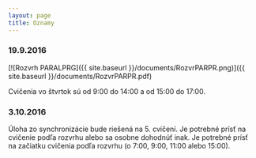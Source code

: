 ```yaml
---
layout: page
title: Oznamy
---
```


### 19.9.2016

[![Rozvrh PARALPRG]({{ site.baseurl }}/documents/RozvrPARPR.png)]({{ site.baseurl }}/documents/RozvrPARPR.pdf)

Cvičenia vo štvrtok sú od 9:00 do 14:00 a od 15:00 do 17:00.


### 3.10.2016

Úloha zo synchronizácie bude riešená na 5. cvičení. Je potrebné prísť na cvičenie podľa rozvrhu alebo sa osobne dohodnúť inak. Je potrebné prísť na začiatku cvičenia podľa rozvrhu (o 7:00, 9:00, 11:00 alebo 15:00).
